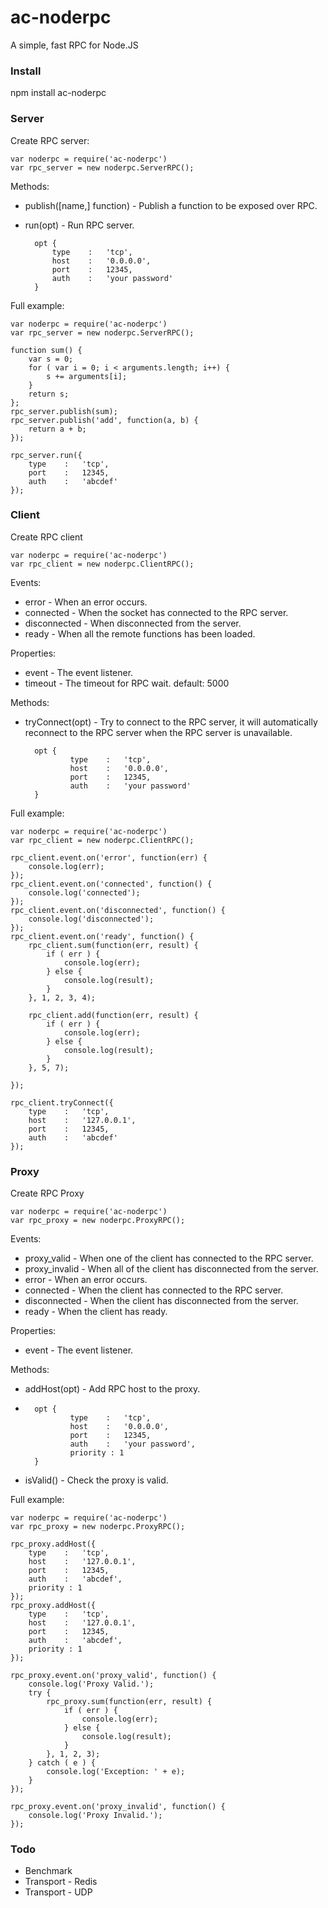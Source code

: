 # ac-noderpc
A simple, fast RPC for Node.JS

### Install

npm install ac-noderpc

### Server

Create RPC server:

	var noderpc = require('ac-noderpc')
	var rpc_server = new noderpc.ServerRPC();

Methods:

* publish([name,] function) -  Publish a function to be exposed over RPC.
* run(opt) -  Run RPC server.

		opt {
			type    :   'tcp',
			host	:   '0.0.0.0',
    		port    :   12345,
    		auth    :   'your password'
		}

Full example:

	var noderpc = require('ac-noderpc')
	var rpc_server = new noderpc.ServerRPC();

	function sum() {
	    var s = 0;
	    for ( var i = 0; i < arguments.length; i++) {
	        s += arguments[i];
	    }
	    return s;
	};
	rpc_server.publish(sum);
	rpc_server.publish('add', function(a, b) {
	    return a + b;
	});

	rpc_server.run({
	    type    :   'tcp',
	    port    :   12345,
	    auth    :   'abcdef'
	});

### Client


Create RPC client

	var noderpc = require('ac-noderpc')
	var rpc_client = new noderpc.ClientRPC();

Events:

* error - When an error occurs.
* connected - When the socket has connected to the RPC server.
* disconnected - When disconnected from the server.
* ready - When all the remote functions has been loaded.

Properties:

* event - The event listener.
* timeout - The timeout for RPC wait. default: 5000

Methods:

* tryConnect(opt) - Try to connect to the RPC server, it will automatically reconnect to the RPC server when the RPC server is unavailable.

		opt {
				type    :   'tcp',
				host	:   '0.0.0.0',
	    		port    :   12345,
	    		auth    :   'your password'
		}


Full example:

	var noderpc = require('ac-noderpc')
	var rpc_client = new noderpc.ClientRPC();

	rpc_client.event.on('error', function(err) {
	    console.log(err);
	});
	rpc_client.event.on('connected', function() {
	    console.log('connected');
	});
	rpc_client.event.on('disconnected', function() {
	    console.log('disconnected');
	});
	rpc_client.event.on('ready', function() {
	    rpc_client.sum(function(err, result) {
	        if ( err ) {
	            console.log(err);
	        } else {
	            console.log(result);
	        }
	    }, 1, 2, 3, 4);
	
	    rpc_client.add(function(err, result) {
	        if ( err ) {
	            console.log(err);
	        } else {
	            console.log(result);
	        }
	    }, 5, 7);
	
	});

	rpc_client.tryConnect({
	    type    :   'tcp',
	    host    :   '127.0.0.1',
	    port    :   12345,
	    auth    :   'abcdef'
	});

### Proxy

Create RPC Proxy

	var noderpc = require('ac-noderpc')
	var rpc_proxy = new noderpc.ProxyRPC();

Events:

* proxy_valid - When one of the client has connected to the RPC server.
* proxy_invalid - When all of the client has disconnected from the server.
* error - When an error occurs.
* connected - When the client has connected to the RPC server.
* disconnected - When the client has disconnected from the server.
* ready - When the client has ready.

Properties:

* event - The event listener.

Methods:

* addHost(opt) - Add RPC host to the proxy.
* 
		opt {
				type    :   'tcp',
				host	:   '0.0.0.0',
	    		port    :   12345,
	    		auth    :   'your password',
				priority : 1
		}

* isValid() - Check the proxy is valid.

Full example:

	var noderpc = require('ac-noderpc')
	var rpc_proxy = new noderpc.ProxyRPC();
	
	rpc_proxy.addHost({
	    type    :   'tcp',
	    host    :   '127.0.0.1',
	    port    :   12345,
	    auth    :   'abcdef',
	    priority : 1
	});
	rpc_proxy.addHost({
	    type    :   'tcp',
	    host    :   '127.0.0.1',
	    port    :   12345,
	    auth    :   'abcdef',
	    priority : 1
	});
	
	rpc_proxy.event.on('proxy_valid', function() {
	    console.log('Proxy Valid.');
	    try {
	        rpc_proxy.sum(function(err, result) {
	            if ( err ) {
	                console.log(err);
	            } else {
	                console.log(result);
	            }
	        }, 1, 2, 3);
	    } catch ( e ) {
	        console.log('Exception: ' + e);
	    }
	});
	
	rpc_proxy.event.on('proxy_invalid', function() {
	    console.log('Proxy Invalid.');
	});

### Todo

* Benchmark
* Transport - Redis
* Transport - UDP
